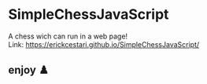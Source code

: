 # SimpleChessJavaScript
A chess wich can run in a web page! <br>
Link: https://erickcestari.github.io/SimpleChessJavaScript/
## enjoy ♟️ 
